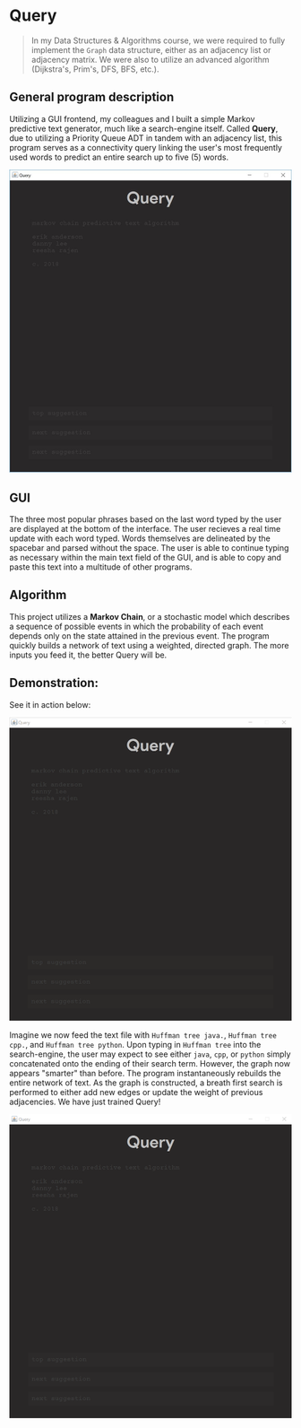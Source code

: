 # Query

>In my Data Structures & Algorithms course, we were required to fully implement the `Graph` data structure, either as an adjacency list or adjacency matrix. We were also to utilize an advanced algorithm (Dijkstra's, Prim's, DFS, BFS, etc.).

## General program description
Utilizing a GUI frontend, my colleagues and I built a simple Markov predictive text generator, much like a search-engine itself. Called **Query**, due to utilizing a Priority Queue ADT in tandem with an adjacency list, this program serves as a connectivity query linking the user's most frequently used words to predict an entire search up to five (5) words.

![Capture](images/screenshot01.JPG)

## GUI
The three most popular phrases based on the last word typed by the user are displayed at the bottom of the interface. The user recieves a real time update with each word typed. Words themselves are delineated by the spacebar and parsed without the space. The user is able to continue typing as necessary within the main text field of the GUI, and is able to copy and paste this text into a multitude of other programs.

## Algorithm
This project utilizes a **Markov Chain**, or a stochastic model which describes a sequence of possible events in which the probability of each event depends only on the state attained in the previous event. The program quickly builds a network of text using a weighted, directed graph. The more inputs you feed it, the better Query will be.

## Demonstration:
See it in action below:

![GIF](images/gif01.gif)


Imagine we now feed the text file with `Huffman tree java.`, `Huffman tree cpp.`, and `Huffman tree python`. Upon typing in `Huffman tree` into the search-engine, the user may expect to see either `java`, `cpp`, or `python` simply concatenated onto the ending of their search term. However, the graph now appears "smarter" than before. The program instantaneously rebuilds the entire network of text. As the graph is constructed, a breath first search is performed to either add new edges or update the weight of previous adjacencies. We have just trained Query!


![GIF](images/gif02.gif)

